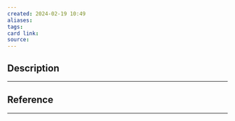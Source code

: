 ```yaml
---
created: 2024-02-19 10:49
aliases: 
tags: 
card link: 
source:
---
```

## Description
---





## Reference
---






